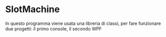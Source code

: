 # SlotMachine
In questo programma viene usata una libreria di classi, per fare funzionare due progetti: il primo console, il secondo WPF
